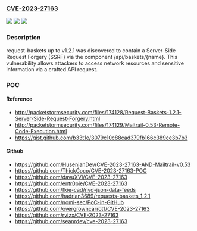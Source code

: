 ### [CVE-2023-27163](https://cve.mitre.org/cgi-bin/cvename.cgi?name=CVE-2023-27163)
![](https://img.shields.io/static/v1?label=Product&message=n%2Fa&color=blue)
![](https://img.shields.io/static/v1?label=Version&message=n%2Fa&color=blue)
![](https://img.shields.io/static/v1?label=Vulnerability&message=n%2Fa&color=brighgreen)

### Description

request-baskets up to v1.2.1 was discovered to contain a Server-Side Request Forgery (SSRF) via the component /api/baskets/{name}. This vulnerability allows attackers to access network resources and sensitive information via a crafted API request.

### POC

#### Reference
- http://packetstormsecurity.com/files/174128/Request-Baskets-1.2.1-Server-Side-Request-Forgery.html
- http://packetstormsecurity.com/files/174129/Maltrail-0.53-Remote-Code-Execution.html
- https://gist.github.com/b33t1e/3079c10c88cad379fb166c389ce3b7b3

#### Github
- https://github.com/HusenjanDev/CVE-2023-27163-AND-Mailtrail-v0.53
- https://github.com/ThickCoco/CVE-2023-27163-POC
- https://github.com/davuXVI/CVE-2023-27163
- https://github.com/entr0pie/CVE-2023-27163
- https://github.com/fkie-cad/nvd-json-data-feeds
- https://github.com/hadrian3689/requests-baskets_1.2.1
- https://github.com/nomi-sec/PoC-in-GitHub
- https://github.com/overgrowncarrot1/CVE-2023-27163
- https://github.com/rvizx/CVE-2023-27163
- https://github.com/seanrdev/cve-2023-27163


